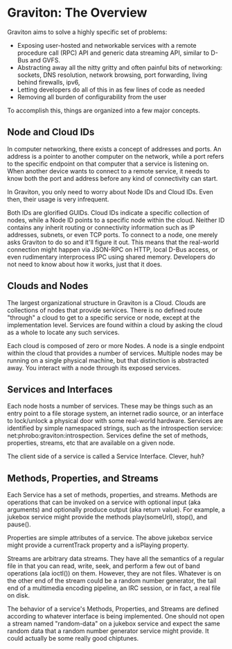 Graviton: The Overview
======================

Graviton aims to solve a highly specific set of problems:

* Exposing user-hosted and networkable services with a remote procedure call
  (RPC) API and generic data streaming API, similar to D-Bus and GVFS.
* Abstracting away all the nitty gritty and often painful bits of networking:
  sockets, DNS resolution, network browsing, port forwarding, living behind
  firewalls, ipv6, 
* Letting developers do all of this in as few lines of code as needed
* Removing all burden of configurability from the user

To accomplish this, things are organized into a few major concepts.


Node and Cloud IDs
------------------

In computer networking, there exists a concept of addresses and ports. An
address is a pointer to another computer on the network, while a port refers to
the specific endpoint on that computer that a service is listening on. When
another device wants to connect to a remote service, it needs to know both the
port and address before any kind of connectivity can start.

In Graviton, you only need to worry about Node IDs and Cloud IDs. Even then,
their usage is very infrequent.

Both IDs are glorified GUIDs. Cloud IDs indicate a specific collection of nodes,
while a Node ID points to a specific node within the cloud. Neither ID contains
any inherit routing or connectivity information such as IP addresses, subnets,
or even TCP ports. To connect to a node, one merely asks Graviton to do so and
it'll figure it out. This means that the real-world connection might happen via
JSON-RPC on HTTP, local D-Bus access, or even rudimentary interprocess IPC using
shared memory. Developers do not need to know about how it works, just that it
does.

Clouds and Nodes
----------------

The largest organizational structure in Graviton is a Cloud. Clouds are
collections of nodes that provide services. There is no defined route "through"
a cloud to get to a specific service or node, except at the implementation
level. Services are found within a cloud by asking the cloud as a whole to
locate any such services.

Each cloud is composed of zero or more Nodes. A node is a single endpoint within
the cloud that provides a number of services. Multiple nodes may be running on a
single physical machine, but that distinction is abstracted away. You interact
with a node through its exposed services.

Services and Interfaces
-----------------------

Each node hosts a number of services. These may be things such as an entry point
to a file storage system, an internet radio source, or an interface to
lock/unlock a physical door with some real-world hardware. Services are
identified by simple namespaced strings, such as the introspection service:
net:phrobo:graviton:introspection. Services define the set of methods,
properties, streams, etc that are available on a given node.

The client side of a service is called a Service Interface. Clever, huh?

Methods, Properties, and Streams
--------------------------------

Each Service has a set of methods, properties, and streams. Methods are
operations that can be invoked on a service with optional input (aka arguments)
and optionally produce output (aka return value). For example, a jukebox service
might provide the methods play(someUrl), stop(), and pause().

Properties are simple attributes of a service. The above jukebox service might
provide a currentTrack property and a isPlaying property.

Streams are arbitrary data streams. They have all the semantics of a regular
file in that you can read, write, seek, and perform a few out of band operations
(ala ioctl()) on them. However, they are not files. Whatever is on the other end
of the stream could be a random number generator, the tail end of a multimedia
encoding pipeline, an IRC session, or in fact, a real file on disk.

The behavior of a service's Methods, Properties, and Streams are defined
according to whatever interface is being implemented. One should not open a
stream named "random-data" on a jukebox service and expect the same random data
that a random number generator service might provide. It could actually be some
really good chiptunes.

